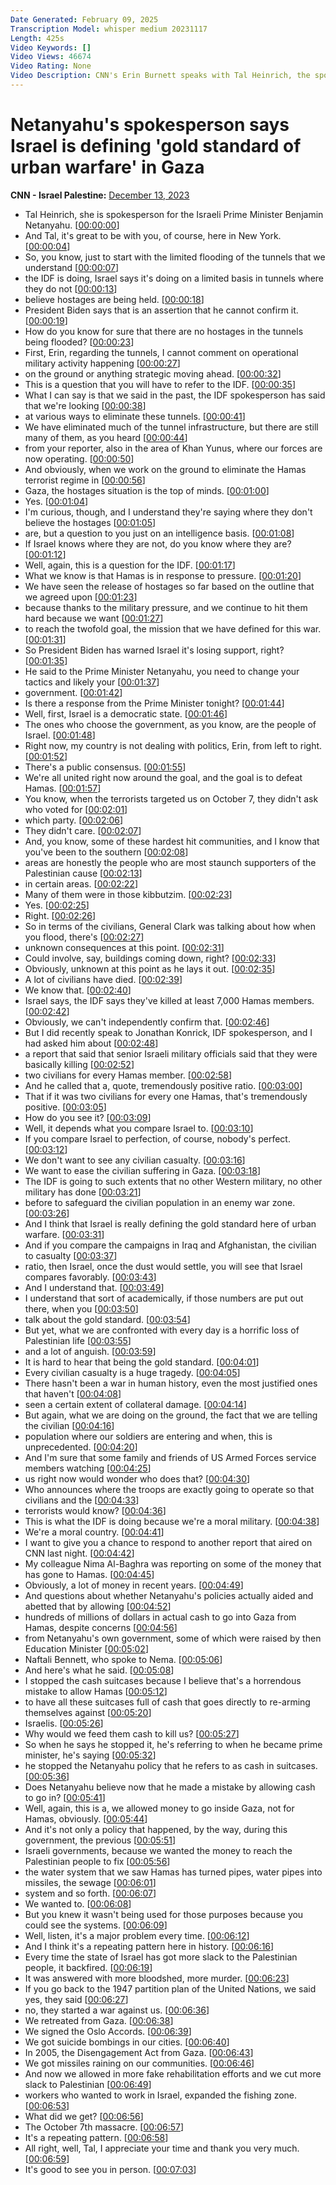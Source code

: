 ```yaml
---
Date Generated: February 09, 2025
Transcription Model: whisper medium 20231117
Length: 425s
Video Keywords: []
Video Views: 46674
Video Rating: None
Video Description: CNN's Erin Burnett speaks with Tal Heinrich, the spokesperson for Israeli Prime Minister Benjamin Netanyahu about civilian casualties in Gaza. #CNN #News #Israel #Gaza #Netanyahu
---
```


# Netanyahu's spokesperson says Israel is defining 'gold standard of urban warfare' in Gaza
**CNN - Israel Palestine:** [December 13, 2023](https://www.youtube.com/watch?v=zvhhevXbrZc)
*  Tal Heinrich, she is spokesperson for the Israeli Prime Minister Benjamin Netanyahu. [[00:00:00](https://www.youtube.com/watch?v=zvhhevXbrZc&t=0.0s)]
*  And Tal, it's great to be with you, of course, here in New York. [[00:00:04](https://www.youtube.com/watch?v=zvhhevXbrZc&t=4.72s)]
*  So, you know, just to start with the limited flooding of the tunnels that we understand [[00:00:07](https://www.youtube.com/watch?v=zvhhevXbrZc&t=7.0s)]
*  the IDF is doing, Israel says it's doing on a limited basis in tunnels where they do not [[00:00:13](https://www.youtube.com/watch?v=zvhhevXbrZc&t=13.24s)]
*  believe hostages are being held. [[00:00:18](https://www.youtube.com/watch?v=zvhhevXbrZc&t=18.16s)]
*  President Biden says that is an assertion that he cannot confirm it. [[00:00:19](https://www.youtube.com/watch?v=zvhhevXbrZc&t=19.96s)]
*  How do you know for sure that there are no hostages in the tunnels being flooded? [[00:00:23](https://www.youtube.com/watch?v=zvhhevXbrZc&t=23.92s)]
*  First, Erin, regarding the tunnels, I cannot comment on operational military activity happening [[00:00:27](https://www.youtube.com/watch?v=zvhhevXbrZc&t=27.6s)]
*  on the ground or anything strategic moving ahead. [[00:00:32](https://www.youtube.com/watch?v=zvhhevXbrZc&t=32.16s)]
*  This is a question that you will have to refer to the IDF. [[00:00:35](https://www.youtube.com/watch?v=zvhhevXbrZc&t=35.68s)]
*  What I can say is that we said in the past, the IDF spokesperson has said that we're looking [[00:00:38](https://www.youtube.com/watch?v=zvhhevXbrZc&t=38.16s)]
*  at various ways to eliminate these tunnels. [[00:00:41](https://www.youtube.com/watch?v=zvhhevXbrZc&t=41.8s)]
*  We have eliminated much of the tunnel infrastructure, but there are still many of them, as you heard [[00:00:44](https://www.youtube.com/watch?v=zvhhevXbrZc&t=44.36s)]
*  from your reporter, also in the area of Khan Yunus, where our forces are now operating. [[00:00:50](https://www.youtube.com/watch?v=zvhhevXbrZc&t=50.480000000000004s)]
*  And obviously, when we work on the ground to eliminate the Hamas terrorist regime in [[00:00:56](https://www.youtube.com/watch?v=zvhhevXbrZc&t=56.04s)]
*  Gaza, the hostages situation is the top of minds. [[00:01:00](https://www.youtube.com/watch?v=zvhhevXbrZc&t=60.8s)]
*  Yes. [[00:01:04](https://www.youtube.com/watch?v=zvhhevXbrZc&t=64.64s)]
*  I'm curious, though, and I understand they're saying where they don't believe the hostages [[00:01:05](https://www.youtube.com/watch?v=zvhhevXbrZc&t=65.64s)]
*  are, but a question to you just on an intelligence basis. [[00:01:08](https://www.youtube.com/watch?v=zvhhevXbrZc&t=68.68s)]
*  If Israel knows where they are not, do you know where they are? [[00:01:12](https://www.youtube.com/watch?v=zvhhevXbrZc&t=72.2s)]
*  Well, again, this is a question for the IDF. [[00:01:17](https://www.youtube.com/watch?v=zvhhevXbrZc&t=77.48s)]
*  What we know is that Hamas is in response to pressure. [[00:01:20](https://www.youtube.com/watch?v=zvhhevXbrZc&t=80.62s)]
*  We have seen the release of hostages so far based on the outline that we agreed upon [[00:01:23](https://www.youtube.com/watch?v=zvhhevXbrZc&t=83.28s)]
*  because thanks to the military pressure, and we continue to hit them hard because we want [[00:01:27](https://www.youtube.com/watch?v=zvhhevXbrZc&t=87.24s)]
*  to reach the twofold goal, the mission that we have defined for this war. [[00:01:31](https://www.youtube.com/watch?v=zvhhevXbrZc&t=91.56s)]
*  So President Biden has warned Israel it's losing support, right? [[00:01:35](https://www.youtube.com/watch?v=zvhhevXbrZc&t=95.04s)]
*  He said to the Prime Minister Netanyahu, you need to change your tactics and likely your [[00:01:37](https://www.youtube.com/watch?v=zvhhevXbrZc&t=97.84s)]
*  government. [[00:01:42](https://www.youtube.com/watch?v=zvhhevXbrZc&t=102.06s)]
*  Is there a response from the Prime Minister tonight? [[00:01:44](https://www.youtube.com/watch?v=zvhhevXbrZc&t=104.2s)]
*  Well, first, Israel is a democratic state. [[00:01:46](https://www.youtube.com/watch?v=zvhhevXbrZc&t=106.44s)]
*  The ones who choose the government, as you know, are the people of Israel. [[00:01:48](https://www.youtube.com/watch?v=zvhhevXbrZc&t=108.76s)]
*  Right now, my country is not dealing with politics, Erin, from left to right. [[00:01:52](https://www.youtube.com/watch?v=zvhhevXbrZc&t=112.52000000000001s)]
*  There's a public consensus. [[00:01:55](https://www.youtube.com/watch?v=zvhhevXbrZc&t=115.96000000000001s)]
*  We're all united right now around the goal, and the goal is to defeat Hamas. [[00:01:57](https://www.youtube.com/watch?v=zvhhevXbrZc&t=117.2s)]
*  You know, when the terrorists targeted us on October 7, they didn't ask who voted for [[00:02:01](https://www.youtube.com/watch?v=zvhhevXbrZc&t=121.76s)]
*  which party. [[00:02:06](https://www.youtube.com/watch?v=zvhhevXbrZc&t=126.88000000000001s)]
*  They didn't care. [[00:02:07](https://www.youtube.com/watch?v=zvhhevXbrZc&t=127.88000000000001s)]
*  And, you know, some of these hardest hit communities, and I know that you've been to the southern [[00:02:08](https://www.youtube.com/watch?v=zvhhevXbrZc&t=128.88s)]
*  areas are honestly the people who are most staunch supporters of the Palestinian cause [[00:02:13](https://www.youtube.com/watch?v=zvhhevXbrZc&t=133.18s)]
*  in certain areas. [[00:02:22](https://www.youtube.com/watch?v=zvhhevXbrZc&t=142.3s)]
*  Many of them were in those kibbutzim. [[00:02:23](https://www.youtube.com/watch?v=zvhhevXbrZc&t=143.3s)]
*  Yes. [[00:02:25](https://www.youtube.com/watch?v=zvhhevXbrZc&t=145.3s)]
*  Right. [[00:02:26](https://www.youtube.com/watch?v=zvhhevXbrZc&t=146.3s)]
*  So in terms of the civilians, General Clark was talking about how when you flood, there's [[00:02:27](https://www.youtube.com/watch?v=zvhhevXbrZc&t=147.3s)]
*  unknown consequences at this point. [[00:02:31](https://www.youtube.com/watch?v=zvhhevXbrZc&t=151.9s)]
*  Could involve, say, buildings coming down, right? [[00:02:33](https://www.youtube.com/watch?v=zvhhevXbrZc&t=153.54000000000002s)]
*  Obviously, unknown at this point as he lays it out. [[00:02:35](https://www.youtube.com/watch?v=zvhhevXbrZc&t=155.98000000000002s)]
*  A lot of civilians have died. [[00:02:39](https://www.youtube.com/watch?v=zvhhevXbrZc&t=159.62s)]
*  We know that. [[00:02:40](https://www.youtube.com/watch?v=zvhhevXbrZc&t=160.84s)]
*  Israel says, the IDF says they've killed at least 7,000 Hamas members. [[00:02:42](https://www.youtube.com/watch?v=zvhhevXbrZc&t=162.38s)]
*  Obviously, we can't independently confirm that. [[00:02:46](https://www.youtube.com/watch?v=zvhhevXbrZc&t=166.26s)]
*  But I did recently speak to Jonathan Konrick, IDF spokesperson, and I had asked him about [[00:02:48](https://www.youtube.com/watch?v=zvhhevXbrZc&t=168.42s)]
*  a report that said that senior Israeli military officials said that they were basically killing [[00:02:52](https://www.youtube.com/watch?v=zvhhevXbrZc&t=172.82s)]
*  two civilians for every Hamas member. [[00:02:58](https://www.youtube.com/watch?v=zvhhevXbrZc&t=178.1s)]
*  And he called that a, quote, tremendously positive ratio. [[00:03:00](https://www.youtube.com/watch?v=zvhhevXbrZc&t=180.98s)]
*  That if it was two civilians for every one Hamas, that's tremendously positive. [[00:03:05](https://www.youtube.com/watch?v=zvhhevXbrZc&t=185.44s)]
*  How do you see it? [[00:03:09](https://www.youtube.com/watch?v=zvhhevXbrZc&t=189.3s)]
*  Well, it depends what you compare Israel to. [[00:03:10](https://www.youtube.com/watch?v=zvhhevXbrZc&t=190.42000000000002s)]
*  If you compare Israel to perfection, of course, nobody's perfect. [[00:03:12](https://www.youtube.com/watch?v=zvhhevXbrZc&t=192.42000000000002s)]
*  We don't want to see any civilian casualty. [[00:03:16](https://www.youtube.com/watch?v=zvhhevXbrZc&t=196.9s)]
*  We want to ease the civilian suffering in Gaza. [[00:03:18](https://www.youtube.com/watch?v=zvhhevXbrZc&t=198.58s)]
*  The IDF is going to such extents that no other Western military, no other military has done [[00:03:21](https://www.youtube.com/watch?v=zvhhevXbrZc&t=201.26000000000002s)]
*  before to safeguard the civilian population in an enemy war zone. [[00:03:26](https://www.youtube.com/watch?v=zvhhevXbrZc&t=206.9s)]
*  And I think that Israel is really defining the gold standard here of urban warfare. [[00:03:31](https://www.youtube.com/watch?v=zvhhevXbrZc&t=211.78s)]
*  And if you compare the campaigns in Iraq and Afghanistan, the civilian to casualty [[00:03:37](https://www.youtube.com/watch?v=zvhhevXbrZc&t=217.52s)]
*  ratio, then Israel, once the dust would settle, you will see that Israel compares favorably. [[00:03:43](https://www.youtube.com/watch?v=zvhhevXbrZc&t=223.56s)]
*  And I understand that. [[00:03:49](https://www.youtube.com/watch?v=zvhhevXbrZc&t=229.52s)]
*  I understand that sort of academically, if those numbers are put out there, when you [[00:03:50](https://www.youtube.com/watch?v=zvhhevXbrZc&t=230.52s)]
*  talk about the gold standard. [[00:03:54](https://www.youtube.com/watch?v=zvhhevXbrZc&t=234.32000000000002s)]
*  But yet, what we are confronted with every day is a horrific loss of Palestinian life [[00:03:55](https://www.youtube.com/watch?v=zvhhevXbrZc&t=235.32000000000002s)]
*  and a lot of anguish. [[00:03:59](https://www.youtube.com/watch?v=zvhhevXbrZc&t=239.36s)]
*  It is hard to hear that being the gold standard. [[00:04:01](https://www.youtube.com/watch?v=zvhhevXbrZc&t=241.08s)]
*  Every civilian casualty is a huge tragedy. [[00:04:05](https://www.youtube.com/watch?v=zvhhevXbrZc&t=245.84s)]
*  There hasn't been a war in human history, even the most justified ones that haven't [[00:04:08](https://www.youtube.com/watch?v=zvhhevXbrZc&t=248.56s)]
*  seen a certain extent of collateral damage. [[00:04:14](https://www.youtube.com/watch?v=zvhhevXbrZc&t=254.0s)]
*  But again, what we are doing on the ground, the fact that we are telling the civilian [[00:04:16](https://www.youtube.com/watch?v=zvhhevXbrZc&t=256.56s)]
*  population where our soldiers are entering and when, this is unprecedented. [[00:04:20](https://www.youtube.com/watch?v=zvhhevXbrZc&t=260.4s)]
*  And I'm sure that some family and friends of US Armed Forces service members watching [[00:04:25](https://www.youtube.com/watch?v=zvhhevXbrZc&t=265.76s)]
*  us right now would wonder who does that? [[00:04:30](https://www.youtube.com/watch?v=zvhhevXbrZc&t=270.9s)]
*  Who announces where the troops are exactly going to operate so that civilians and the [[00:04:33](https://www.youtube.com/watch?v=zvhhevXbrZc&t=273.36s)]
*  terrorists would know? [[00:04:36](https://www.youtube.com/watch?v=zvhhevXbrZc&t=276.88s)]
*  This is what the IDF is doing because we're a moral military. [[00:04:38](https://www.youtube.com/watch?v=zvhhevXbrZc&t=278.71999999999997s)]
*  We're a moral country. [[00:04:41](https://www.youtube.com/watch?v=zvhhevXbrZc&t=281.48s)]
*  I want to give you a chance to respond to another report that aired on CNN last night. [[00:04:42](https://www.youtube.com/watch?v=zvhhevXbrZc&t=282.48s)]
*  My colleague Nima Al-Baghra was reporting on some of the money that has gone to Hamas. [[00:04:45](https://www.youtube.com/watch?v=zvhhevXbrZc&t=285.8s)]
*  Obviously, a lot of money in recent years. [[00:04:49](https://www.youtube.com/watch?v=zvhhevXbrZc&t=289.71999999999997s)]
*  And questions about whether Netanyahu's policies actually aided and abetted that by allowing [[00:04:52](https://www.youtube.com/watch?v=zvhhevXbrZc&t=292.15999999999997s)]
*  hundreds of millions of dollars in actual cash to go into Gaza from Hamas, despite concerns [[00:04:56](https://www.youtube.com/watch?v=zvhhevXbrZc&t=296.52s)]
*  from Netanyahu's own government, some of which were raised by then Education Minister [[00:05:02](https://www.youtube.com/watch?v=zvhhevXbrZc&t=302.48s)]
*  Naftali Bennett, who spoke to Nema. [[00:05:06](https://www.youtube.com/watch?v=zvhhevXbrZc&t=306.88s)]
*  And here's what he said. [[00:05:08](https://www.youtube.com/watch?v=zvhhevXbrZc&t=308.88s)]
*  I stopped the cash suitcases because I believe that's a horrendous mistake to allow Hamas [[00:05:12](https://www.youtube.com/watch?v=zvhhevXbrZc&t=312.04s)]
*  to have all these suitcases full of cash that goes directly to re-arming themselves against [[00:05:20](https://www.youtube.com/watch?v=zvhhevXbrZc&t=320.12s)]
*  Israelis. [[00:05:26](https://www.youtube.com/watch?v=zvhhevXbrZc&t=326.56s)]
*  Why would we feed them cash to kill us? [[00:05:27](https://www.youtube.com/watch?v=zvhhevXbrZc&t=327.76s)]
*  So when he says he stopped it, he's referring to when he became prime minister, he's saying [[00:05:32](https://www.youtube.com/watch?v=zvhhevXbrZc&t=332.84000000000003s)]
*  he stopped the Netanyahu policy that he refers to as cash in suitcases. [[00:05:36](https://www.youtube.com/watch?v=zvhhevXbrZc&t=336.40000000000003s)]
*  Does Netanyahu believe now that he made a mistake by allowing cash to go in? [[00:05:41](https://www.youtube.com/watch?v=zvhhevXbrZc&t=341.12s)]
*  Well, again, this is a, we allowed money to go inside Gaza, not for Hamas, obviously. [[00:05:44](https://www.youtube.com/watch?v=zvhhevXbrZc&t=344.8s)]
*  And it's not only a policy that happened, by the way, during this government, the previous [[00:05:51](https://www.youtube.com/watch?v=zvhhevXbrZc&t=351.92s)]
*  Israeli governments, because we wanted the money to reach the Palestinian people to fix [[00:05:56](https://www.youtube.com/watch?v=zvhhevXbrZc&t=356.16s)]
*  the water system that we saw Hamas has turned pipes, water pipes into missiles, the sewage [[00:06:01](https://www.youtube.com/watch?v=zvhhevXbrZc&t=361.68s)]
*  system and so forth. [[00:06:07](https://www.youtube.com/watch?v=zvhhevXbrZc&t=367.2s)]
*  We wanted to. [[00:06:08](https://www.youtube.com/watch?v=zvhhevXbrZc&t=368.72s)]
*  But you knew it wasn't being used for those purposes because you could see the systems. [[00:06:09](https://www.youtube.com/watch?v=zvhhevXbrZc&t=369.72s)]
*  Well, listen, it's a major problem every time. [[00:06:12](https://www.youtube.com/watch?v=zvhhevXbrZc&t=372.40000000000003s)]
*  And I think it's a repeating pattern here in history. [[00:06:16](https://www.youtube.com/watch?v=zvhhevXbrZc&t=376.92s)]
*  Every time the state of Israel has got more slack to the Palestinian people, it backfired. [[00:06:19](https://www.youtube.com/watch?v=zvhhevXbrZc&t=379.12s)]
*  It was answered with more bloodshed, more murder. [[00:06:23](https://www.youtube.com/watch?v=zvhhevXbrZc&t=383.84000000000003s)]
*  If you go back to the 1947 partition plan of the United Nations, we said yes, they said [[00:06:27](https://www.youtube.com/watch?v=zvhhevXbrZc&t=387.91999999999996s)]
*  no, they started a war against us. [[00:06:36](https://www.youtube.com/watch?v=zvhhevXbrZc&t=396.32s)]
*  We retreated from Gaza. [[00:06:38](https://www.youtube.com/watch?v=zvhhevXbrZc&t=398.28s)]
*  We signed the Oslo Accords. [[00:06:39](https://www.youtube.com/watch?v=zvhhevXbrZc&t=399.59999999999997s)]
*  We got suicide bombings in our cities. [[00:06:40](https://www.youtube.com/watch?v=zvhhevXbrZc&t=400.79999999999995s)]
*  In 2005, the Disengagement Act from Gaza. [[00:06:43](https://www.youtube.com/watch?v=zvhhevXbrZc&t=403.84s)]
*  We got missiles raining on our communities. [[00:06:46](https://www.youtube.com/watch?v=zvhhevXbrZc&t=406.2s)]
*  And now we allowed in more fake rehabilitation efforts and we cut more slack to Palestinian [[00:06:49](https://www.youtube.com/watch?v=zvhhevXbrZc&t=409.03999999999996s)]
*  workers who wanted to work in Israel, expanded the fishing zone. [[00:06:53](https://www.youtube.com/watch?v=zvhhevXbrZc&t=413.4s)]
*  What did we get? [[00:06:56](https://www.youtube.com/watch?v=zvhhevXbrZc&t=416.72s)]
*  The October 7th massacre. [[00:06:57](https://www.youtube.com/watch?v=zvhhevXbrZc&t=417.72s)]
*  It's a repeating pattern. [[00:06:58](https://www.youtube.com/watch?v=zvhhevXbrZc&t=418.72s)]
*  All right, well, Tal, I appreciate your time and thank you very much. [[00:06:59](https://www.youtube.com/watch?v=zvhhevXbrZc&t=419.72s)]
*  It's good to see you in person. [[00:07:03](https://www.youtube.com/watch?v=zvhhevXbrZc&t=423.68s)]
